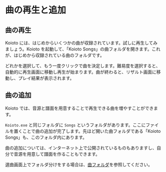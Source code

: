 # 曲の再生と追加

## 曲の再生

Koioto には、はじめからいくつかの曲が収録されています。試しに再生してみましょう。Koioto を起動して、「Koioto Songs」の曲フォルダを開きます。これが、はじめから収録されている曲のフォルダです。

どれかを選択して、もう一度クリックで曲を決定します。難易度を選択すると、自動的に再生画面に移動し再生が始まります。曲が終わると、リザルト画面に移動し、プレイ結果が表示されます。

## 曲の追加

Koioto では、音源と譜面を用意することで再生できる曲を増やすことができます。

`Koioto.exe` と同じフォルダに `Songs` というフォルダがあります。ここにファイルを置くことで曲の追加が完了します。先ほど開いた曲フォルダである「Koioto Songs」も、このフォルダ内にあります。

曲の追加については、インターネット上で公開されているものもありますし、自分で音源を用意して譜面を作ることもできます。

選曲画面上でフォルダ分けをする場合は、[曲フォルダ](/folder/)を参照してください。
